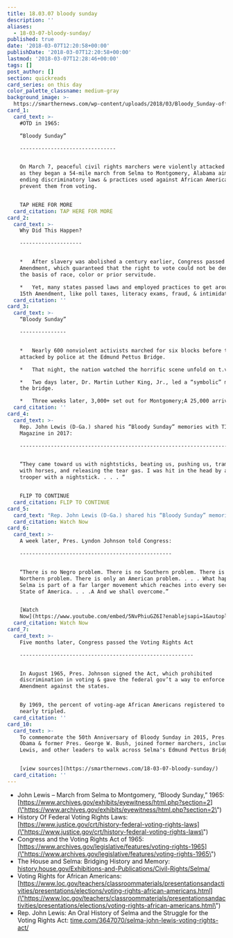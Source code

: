 ```yaml
---
title: 18.03.07 bloody sunday
description: ''
aliases:
  - 18-03-07-bloody-sunday/
published: true
date: '2018-03-07T12:20:58+00:00'
publishDate: '2018-03-07T12:20:58+00:00'
lastmod: '2018-03-07T12:28:46+00:00'
tags: []
post_author: []
section: quickreads
card_series: on this day
color_palette_classname: medium-gray
background_image: >-
  https://smarthernews.com/wp-content/uploads/2018/03/Bloody_Sunday-officers_await_demonstrators.jpeg
card_1:
  card_text: >-
    #OTD in 1965:  

    “Bloody Sunday”

    -------------------------------


    On March 7, peaceful civil rights marchers were violently attacked by police
    as they began a 54-mile march from Selma to Montgomery, Alabama aimed at
    ending discriminatory laws & practices used against African Americans to
    prevent them from voting.


    TAP HERE FOR MORE
  card_citation: TAP HERE FOR MORE
card_2:
  card_text: >-
    Why Did This Happen?

    --------------------


    *   After slavery was abolished a century earlier, Congress passed the 15th
    Amendment, which guaranteed that the right to vote could not be denied on
    the basis of race, color or prior servitude.

    *   Yet, many states passed laws and employed practices to get around the
    15th Amendment, like poll taxes, literacy exams, fraud, & intimidation.
  card_citation: ''
card_3:
  card_text: >-
    “Bloody Sunday”

    ---------------


    *   Nearly 600 nonviolent activists marched for six blocks before they were
    attacked by police at the Edmund Pettus Bridge.

    *   That night, the nation watched the horrific scene unfold on t.v.

    *   Two days later, Dr. Martin Luther King, Jr., led a “symbolic” march to
    the bridge.

    *   Three weeks later, 3,000+ set out for Montgomery;A 25,000 arrived.
  card_citation: ''
card_4:
  card_text: >-
    Rep. John Lewis (D-Ga.) shared his “Bloody Sunday” memories with TIME
    Magazine in 2017:

    ---------------------------------------------------------------------------------------


    “They came toward us with nightsticks, beating us, pushing us, trampling us
    with horses, and releasing the tear gas. I was hit in the head by a state
    trooper with a nightstick. . . . “


    FLIP TO CONTINUE
  card_citation: FLIP TO CONTINUE
card_5:
  card_text: "Rep. John Lewis (D-Ga.) shared his “Bloody Sunday” memories with TIME Magazine in 2017:\n---------------------------------------------------------------------------------------\n\n“I suffered a concussion on the bridge, and I thought I was going to die that day. I saw death. Fifty years later, I still dona\x19t remember how I made it through the streets of Selma back to Brown Chapel that evening.”\n\n[Watch Now](https://www.youtube.com/embed/DRwnXUbJdfg?enablejsapi=1&autoplay=1&rel=0)"
  card_citation: Watch Now
card_6:
  card_text: >-
    A week later, Pres. Lyndon Johnson told Congress:

    -------------------------------------------------


    “There is no Negro problem. There is no Southern problem. There is no
    Northern problem. There is only an American problem. . . . What happened in
    Selma is part of a far larger movement which reaches into every section and
    State of America. . . .A And we shall overcome.”


    [Watch
    Now](https://www.youtube.com/embed/5NvPhiuGZ6I?enablejsapi=1&autoplay=1&rel=0)
  card_citation: Watch Now
card_7:
  card_text: >-
    Five months later, Congress passed the Voting Rights Act

    --------------------------------------------------------


    In August 1965, Pres. Johnson signed the Act, which prohibited
    discrimination in voting & gave the federal gov’t a way to enforce the 15th
    Amendment against the states.


    By 1969, the percent of voting-age African Americans registered to vote
    nearly tripled.
  card_citation: ''
card_10:
  card_text: >-
    To commemorate the 50th Anniversary of Bloody Sunday in 2015, Pres. Barack
    Obama & former Pres. George W. Bush, joined former marchers, including Rep.
    Lewis, and other leaders to walk across Selma's Edmund Pettus Bridge.


    [view sources](https://smarthernews.com/18-03-07-bloody-sunday/)
  card_citation: ''
---
```

*   John Lewis – March from Selma to Montgomery, “Bloody Sunday,” 1965: [https://www.archives.gov/exhibits/eyewitness/html.php?section=2](\"https://www.archives.gov/exhibits/eyewitness/html.php?section=2\")
*   History Of Federal Voting Rights Laws: [https://www.justice.gov/crt/history-federal-voting-rights-laws](\"https://www.justice.gov/crt/history-federal-voting-rights-laws\")
*   Congress and the Voting Rights Act of 1965: [https://www.archives.gov/legislative/features/voting-rights-1965](\"https://www.archives.gov/legislative/features/voting-rights-1965\")
*   The House and Selma: Bridging History and Memory: [history.house.gov/Exhibitions-and-Publications/Civil-Rights/Selma/](\"http://history.house.gov/Exhibitions-and-Publications/Civil-Rights/Selma/\")
*   Voting Rights for African Americans: [https://www.loc.gov/teachers/classroommaterials/presentationsandactivities/presentations/elections/voting-rights-african-americans.html](\"https://www.loc.gov/teachers/classroommaterials/presentationsandactivities/presentations/elections/voting-rights-african-americans.html\")
*   Rep. John Lewis: An Oral History of Selma and the Struggle for the Voting Rights Act: [time.com/3647070/selma-john-lewis-voting-rights-act/](\"http://time.com/3647070/selma-john-lewis-voting-rights-act/\")